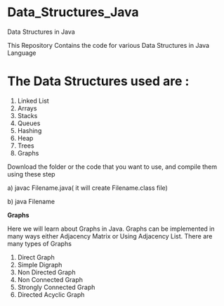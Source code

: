 # Data_Structures_Java
Data Structures in Java

This Repository Contains the code for various Data Structures in Java Language

# The Data Structures used are :

1) Linked List
2) Arrays
3) Stacks
4) Queues
5) Hashing
6) Heap
7) Trees
8) Graphs

Download the folder or the code that you want to use, and compile them using these step

a) javac Filename.java( it will create Filename.class file)



b) java Filename


**Graphs**

Here we will learn about Graphs in Java. Graphs can be implemented in many ways either Adjacency Matrix or Using Adjacency List. 
There are many types of Graphs 
1) Direct Graph
2) Simple Digraph
3) Non Directed Graph
4) Non Connected Graph
5) Strongly Connected Graph 
6) Directed Acyclic Graph 
